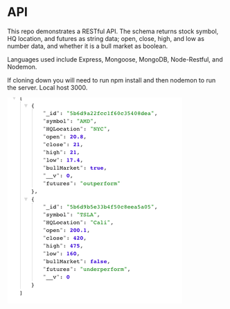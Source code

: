 # API

This repo demonstrates a RESTful API.
The schema returns stock symbol, HQ location, and futures as string data;
open, close, high, and low as number data, and whether it is a bull market as boolean. 


Languages used include Express, Mongoose, MongoDB, Node-Restful, and Nodemon.


If cloning down you will need to run npm install and then nodemon to run the server. Local host 3000. 


![](images/api.png)
